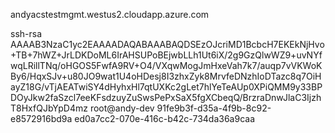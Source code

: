 andyacstestmgmt.westus2.cloudapp.azure.com

ssh-rsa AAAAB3NzaC1yc2EAAAADAQABAAABAQDSEzOJcriMD1BcbcH7EKEkNjHvo+TB+7hWZ+JrLDKDoML6IrAHSUPoBEjwbLLh1Ut6iX/2g9GzQlwWZ9+uvNYfwqLRillTNq/oHGOS5FwfA9RV+O4/VXqwMogJmHxeVah7k7/auqp7vVKWoKBy6/HqxSJv+u80JO9wat1U4oHDesj8I3zhxZyk8MrvfeDNzhIoDTazc8q7OiHayZ18G/vTjAEATwiSY4dHyhxHl7qtUXKc2gLet7hlYeTeAUp0XPiQMM9y33BPDOyJkw2faSzcl7eeKFsdzuyZuSwsPePxSaX5fgXCbeqQ/BrzraDnwJlaC3IjzhT8HxfQJbYpD4mz root@andy-dev
91fe9b3f-d35a-4f9b-8c92-e8572916bd9a
ed0a7cc2-070e-416c-b42c-734da36a9caa
